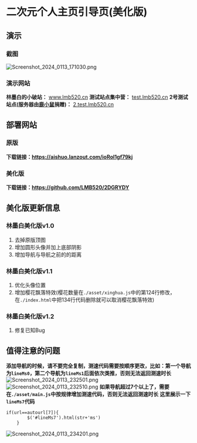 # 二次元个人主页引导页(美化版)
## 演示
### 截图
![Screenshot_2024_0113_171030.png](https://blog.lmb520.cn/usr/uploads/2024/01/698853906.png)

### 演示网站
**林墨白的小破站：** www.lmb520.cn
**测试站点集中营：** [test.lmb520.cn](https://test.lmb520.cn)
**2号测试站点(服务器由[鹿小鼠](https://www.lxs.ink/)捐赠)：** [2.test.lmb520.cn](https://2.test.lmb520.cn)
## 部署网站
### 原版
**下载链接：https://aishuo.lanzout.com/ioRol1gf79kj**
### 美化版
**下载链接：https://github.com/LMB520/2DGRYDY**
## 美化版更新信息
### 林墨白美化版v1.0
1. 去掉原版顶图
2. 增加圆形头像并加上底部阴影
3. 增加导航与导航之前的的距离

### 林墨白美化版v1.1
1. 优化头像位置
2. 增加樱花飘落特效(樱花数量在`./asset/xinghua.js`中的第124行修改，在`./index.html`中把134行代码删除就可以取消樱花飘落特效)

### 林墨白美化版v1.2
1. 修复已知Bug

## 值得注意的问题
**添加导航的时候，请不要完全复制，测速代码需要按顺序更改，比如：第一个导航为`lineMs0`，第二个导航为`lineMs1`后面依次类推，否则无法返回测速时长**
![Screenshot_2024_0113_232501.png](https://blog.lmb520.cn/usr/uploads/2024/01/2456371648.png)
![Screenshot_2024_0113_232510.png](https://blog.lmb520.cn/usr/uploads/2024/01/3346615876.png)
**如果导航超过7个以上了，需要在`./asset/main.js`中按规律增加测速代码，否则无法返回测速时长**
**这里展示一下`lineMs7`代码**
```JS
if(url==autourl[7]){
		$('#lineMs7').html(str+'ms')
	}
```
![Screenshot_2024_0113_234201.png](https://blog.lmb520.cn/usr/uploads/2024/01/4193982738.png)